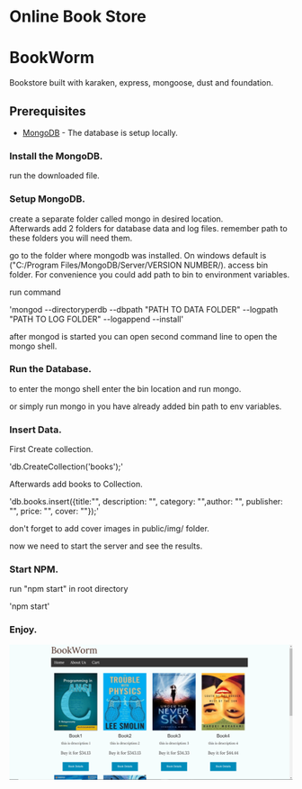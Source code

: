 
Online Book Store
=======
# BookWorm
Bookstore built with karaken, express, mongoose, dust and foundation.

## Prerequisites

* [MongoDB](https://www.mongodb.com/download-center?jmp=nav#atlas) - The database is setup locally. 

### Install the MongoDB.

run the downloaded file.

### Setup MongoDB.

create a separate folder called mongo in desired location.  
Afterwards add 2 folders for database data and log files. remember path to these folders you will need them.

go to the folder where mongodb was installed. On windows default is ("C:/Program Files/MongoDB/Server/VERSION NUMBER/).
access bin folder. For convenience you could add path to bin to environment variables. 

run command 

'mongod --directoryperdb --dbpath "PATH TO DATA FOLDER" --logpath "PATH TO LOG FOLDER" --logappend --install'

after mongod is started you can open second command line to open the mongo shell.

### Run the Database.

to enter the mongo shell enter the bin location and run mongo. 

or simply run mongo in you have already added bin path to env variables.

### Insert Data.

First Create collection.

'db.CreateCollection('books');'

Afterwards add books to Collection. 

'db.books.insert({title:"", description: "", category: "",author: "", publisher: "", price: "", cover: ""});'

don't forget to add cover images in public/img/ folder.

now we need to start the server and see the results.

### Start NPM.

run "npm start" in root directory

'npm start'

### Enjoy.

![BookWorm](Capture.PNG?raw=true "BookWorm")

